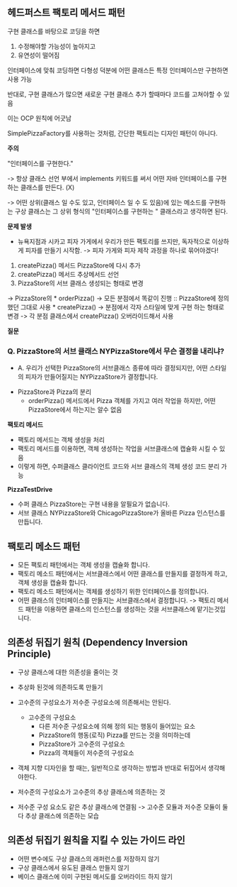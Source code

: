 ## 헤드퍼스트 팩토리 메서드 패턴


구현 클래스를 바탕으로 코딩을 하면
1. 수정해야할 가능성이 높아지고
2. 유연성이 떨어짐

인터페이스에 맞춰 코딩하면
다형성 덕분에 어떤 클래스든 특정 인터페이스만 구현하면 사용 가능

반대로, 구현 클래스가 많으면 새로운 구현 클래스 추가 할때마다 코드를 고쳐야할 수 있음

이는 OCP 원칙에 어긋남


SimplePizzaFactory를 사용하는 것처럼, 간단한 팩토리는 디자인 패턴이 아니다.

**주의**

"인터페이스를 구현한다."

-> 항상 클래스 선언 부에서 implements 키워드를 써서 어떤 자바 인터페이스를 구현하는 클래스를 만든다. (X)

-> 어떤 상위(클래스 일 수도 있고, 인터페이스 일 수 도 있음)에 있는 메소드를 구현하는 구상 클래스는
    그 상위 형식의 "인터페이스를 구현하는 " 클래스라고 생각하면 된다.


**문제 발생**

* 뉴욕지점과 시카고 피자 가게에서 우리가 만든 팩토리를 쓰지만, 독자적으로 이상하게 피자를 만들기 시작함.
-> 피자 가게와 피자 제작 과정을 하나로 묶어야겠다!

1. createPizza() 메서드 PizzaStore에 다시 추가
2. createPizza() 메서드 추상메서드 선언
3. PizzaStore의 서브 클래스 생성되는 형태로 변경


-> PizzaStore의
    * orderPizza() -> 모든 분점에서 똑같이 진행 :: PizzaStore에 정의했던 그대로 사용
    * createPizza() -> 분점에서 각자 스타일에 맞게 구현 하는 형태로 변경 -> 각 분점 클래스에서 createPizza() 오버라이드해서 사용



**질문**

### Q. PizzaStore의 서브 클래스 NYPizzaStore에서 무슨 결정을 내리냐?
* A. 우리가 선택한 PizzaStore의 서브클래스 종류에 따라 결정되지만, 어떤 스타일의 피자가 만들어질지는 NYPizzaStore가 결정합니다.

- PizzaStore과 Pizza의 분리
  - orderPizza() 메서드에서 Pizza 객체를 가지고 여러 작업을 하지만, 어떤 PizzaStore에서 하는지는 알수 없음


**팩토리 메서드**
* 팩토리 메서드는 객체 생성을 처리
* 팩토리 메서드를 이용하면, 객체 생성하는 작업을 서브클래스에 캡슐화 시킬 수 있음
* 이렇게 하면, 수퍼클래스 클라이언트 코드와 서브 클래스의 객체 생성 코드 분리 가능


**PizzaTestDrive**

* 수퍼 클래스 PizzaStore는 구현 내용을 알필요가 없습니다.
* 서브 클래스 NYPizzaStore와 ChicagoPizzaStore가 올바른 Pizza 인스턴스를 만듭니다.


## 팩토리 메소드 패턴
* 모든 팩토리 패턴에서는 객체 생성을 캡슐화 합니다.
* 팩토리 메소드 패턴에서는 서브클래스에서 어떤 클래스를 만들지를 결정하게 하고, 객체 생성을 캡슐화 합니다.
* 팩토리 메소드 패턴에서는 객체를 생성하기 위한 인터페이스를 정의합니다.
* 어떤 클래스의 인터페이스를 만들지는 서브클래스에서 결정합니다.
-> 팩토리 메서드 패턴을 이용하면 클래스의 인스턴스를 생성하는 것을 서브클래스에 맡기는것입니다.


## 의존성 뒤집기 원칙 (Dependency Inversion Principle)
* 구상 클래스에 대한 의존성을 줄이는 것
* 추상화 된것에 의존하도록 만들기
* 고수준의 구성요소가 저수준 구성요소에 의존해서는 안된다.
  * 고수준의 구성요소
    * 다른 저수준 구성요소에 의해 정의 되는 행동이 들어있는 요소
    * PizzaStore의 행동(로직) Pizza를 만드는 것을 의미하는데
    * PizzaStore가 고수준의 구성요소
    * Pizza의 객체들이 저수준의 구성요소

    
* 객체 지향 디자인을 할 때는, 일반적으로 생각하는 방법과 반대로 뒤집어서 생각해야한다.
* 저수준의 구성요소가 고수준의 추상 클래스에 의존하는 것
* 저수준 구성 요소도 같은 추상 클래스에 연결됨
-> 고수준 모듈과 저수준 모듈이 둘다 추상 클래스에 의존하는 모습


## 의존성 뒤집기 원칙을 지킬 수 있는 가이드 라인
* 어떤 변수에도 구상 클래스의 래퍼런스를 저장하지 않기
* 구상 클래스에서 유도된 클래스 만들지 않기
* 베이스 클래스에 이미 구현된 메서도를 오버라이드 하지 않기

